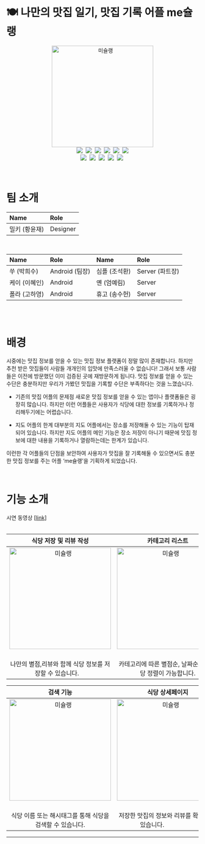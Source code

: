 # 🍽 나만의 맛집 일기, 맛집  기록 어플 me슐랭
<div align=center>
  <img width="266" alt="미슐랭" src="https://user-images.githubusercontent.com/83093525/156397092-3f29a231-0989-4232-8154-93f97fdff213.png">
</div>

<div align=center>
    <img src="https://img.shields.io/badge/Kotlin-7F52FF?style=flat-square&logo=Kotlin&logoColor=white"/></a>&nbsp;
    <img src="https://img.shields.io/badge/Java-007396?style=flat-square&logo=Java&logoColor=white"/></a>&nbsp;
    <img src="https://img.shields.io/badge/Android-3DDC84?style=flat-square&logo=Android&logoColor=white"/></a>&nbsp;
    <img src="https://img.shields.io/badge/Spring Boot-6DB33F?style=flat-square&logo=Spring Boot&logoColor=white"/></a>&nbsp;
    <img src="https://img.shields.io/badge/MySQL-4479A1?style=flat-square&logo=MySQL&logoColor=white"/></a>&nbsp;
    <img src="https://img.shields.io/badge/AWS-232F3E?style=flat-square&logo=Amazon AWS&logoColor=white"/></a></br>
    <img src="https://img.shields.io/badge/Gradle-02303A?style=flat-square&logo=Gradle&logoColor=white"></a>&nbsp;
    <img src="https://img.shields.io/badge/Redis-%23DD0031.svg?style=flat-square&logo=Redis&logoColor=white"></a>&nbsp;
    <img src="https://img.shields.io/badge/Figma-%23F24E1E.svg?style=flat-square&logo=Figma&logoColor=white"</a>&nbsp;
    <img src="https://img.shields.io/badge/Ubuntu-E95420?style=flat-square&logo=Ubuntu&logoColor=white"</a>&nbsp;
    <img src="https://img.shields.io/badge/Nginx-%23009639.svg?style=flat-square&logo=Nginx&logoColor=white"</a>&nbsp;



    


    
    
</div>
<br>
<br>

# 팀 소개
|Name|Role|
|:--|:--|
|밀키 (황윤재)|Designer|

<br>

|Name|Role|Name|Role|
|:--|:--|:--|:--|
|쑤 (박희수)|Android (팀장)|심플 (조석환)|Server (파트장)|
|케이 (이혜인)|Android|옌 (엄예림)|Server|
|폴라 (고하영)|Android|휴고 (송수헌)|Server|

<br>
<br>


# 배경
 시중에는 맛집 정보를 얻을 수 있는 맛집 정보 플랫폼이 정말 많이 존재합니다.  하지만 추천 받은 맛집들이 사람들 개개인의 입맛에 만족스러울 수 없습니다!  그래서 보통 사람들은 이전에 방문했던 이미 검증된 곳에 재방문하게 됩니다.  맛집 정보를 얻을 수 있는 수단은 충분하지만 우리가 가봤던 맛집을 기록할 수단은 부족하다는 것을 느꼈습니다.

 - 기존의 맛집 어플의 문제점
 새로운 맛집 정보를 얻을 수 있는 앱이나 플랫폼들은 굉장히 많습니다. 하지만 이런 어플들은 사용자가 식당에 대한 정보를 기록하거나 정리해두기에는 어렵습니다.

 - 지도 어플의 한계
대부분의 지도 어플에서는 장소를 저장해둘 수 있는 기능이 탑재되어 있습니다. 하지만 지도 어플의 메인 기능은 장소 저장이 아니기 때문에 맛집 정보에 대한 내용을 기록하거나 열람하는데는 한계가 있습니다.

이런한 각 어플들의 단점을 보안하여 사용자가 맛집을 잘 기록해둘 수 있으면서도 충분한 맛집 정보를 주는 어플 ‘me슐랭’을 기획하게 되었습니다.

<br>

# 기능 소개
시연 동영상 [[link](https://youtu.be/NiwcdXF6i1w)]  
<br>

|식당 저장 및 리뷰 작성|카테고리 리스트|
|:--:|:--:|
|<img width="266" alt="미슐랭" src="https://user-images.githubusercontent.com/83093525/156397618-0072f024-aa77-45ba-b3d2-31702c2197ef.png">&nbsp; |<img width="266" alt="미슐랭" src=https://user-images.githubusercontent.com/83093525/156397731-670f88c2-82ac-49a0-95ad-ae7ac3e0bb7a.png>&nbsp;|
|나만의 별점,리뷰와 함께 식당 정보를 저장할 수 있습니다.&nbsp;&nbsp;&nbsp;&nbsp;|카테고리에 따른 별점순, 날짜순으로 식당 정렬이 가능합니다.|

|검색 기능|식당 상세페이지|
|:--:|:--:|
|<img width="266" alt="미슐랭" src=https://user-images.githubusercontent.com/83093525/156398071-26066ea7-5673-4151-86c3-0f1d25016efa.png>&nbsp; |<img width="266" alt="미슐랭" src=https://user-images.githubusercontent.com/83093525/156398149-7cf7488e-a37c-4349-837d-c9db023c111e.png>&nbsp;|
|식당 이름 또는 해시태그를 통해 식당을 검색할 수 있습니다. |저장한 맛집의 정보와 리뷰를 확인할 수 있습니다.&nbsp;&nbsp;&nbsp;&nbsp;&nbsp;&nbsp;&nbsp;&nbsp;&nbsp;&nbsp;&nbsp;&nbsp;&nbsp;&nbsp;&nbsp;&nbsp;&nbsp;&nbsp;&nbsp;|
___
